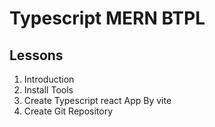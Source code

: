 # Typescript MERN BTPL

## Lessons
1. Introduction
2. Install Tools
3. Create Typescript react App By vite
4. Create Git Repository